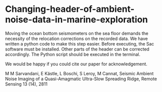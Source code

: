 # Changing-header-of-ambient-noise-data-in-marine-exploration
Moving the ocean bottom seismometers on the sea floor
demands the necessity of the relocation corrections on the recorded data. We have written a python code to make this step easier.
Before executing, the Sac software must be installed.
Other parts of the header can be corrected accordingly.
The Python script should be executed in the terminal.

We would be happy if you could cite our paper for acknowledgement. 

M M Sarvandani, E Kästle, L Boschi, S Leroy, M Cannat, Seismic Ambient Noise Imaging of a Quasi-Amagmatic Ultra-Slow Spreading Ridge, Remote Sensing 13 (14), 2811
